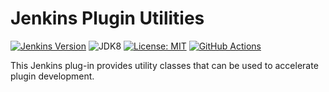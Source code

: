 # Jenkins Plugin Utilities 

[![Jenkins Version](https://img.shields.io/badge/Jenkins-2.138.4-green.svg?label=min.%20Jenkins)](https://jenkins.io/download/)
![JDK8](https://img.shields.io/badge/jdk-8-yellow.svg?label=min.%20JDK)
[![License: MIT](https://img.shields.io/badge/license-MIT-yellow.svg)](https://opensource.org/licenses/MIT)
[![GitHub Actions](https://github.com/uhafner/plugin-util-api-plugin/workflows/GitHub%20Actions/badge.svg)](https://github.com/uhafner/plugin-util-api-plugin/actions)

This Jenkins plug-in provides utility classes that can be used to accelerate plugin development.


